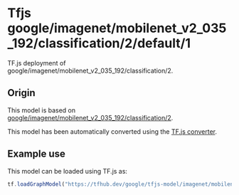 # Tfjs google/imagenet/mobilenet_v2_035_192/classification/2/default/1
TF.js deployment of google/imagenet/mobilenet_v2_035_192/classification/2.

<!-- parent-model: google/imagenet/mobilenet_v2_035_192/classification/2 -->

## Origin

This model is based on [google/imagenet/mobilenet_v2_035_192/classification/2](https://tfhub.dev/google/imagenet/mobilenet_v2_035_192/classification/2).

This model has been automatically converted using the [TF.js converter](https://github.com/tensorflow/tfjs/tree/master/tfjs-converter).

## Example use
This model can be loaded using TF.js as:

```javascript
tf.loadGraphModel("https://tfhub.dev/google/tfjs-model/imagenet/mobilenet_v2_035_192/classification/2/default/1", { fromTFHub: true })
```
